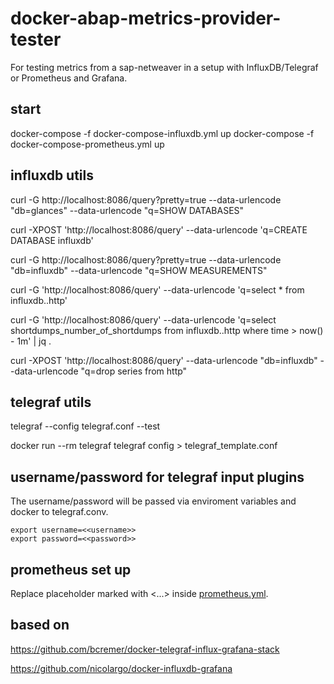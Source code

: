 # docker-abap-metrics-provider-tester

For testing metrics from a sap-netweaver in a setup with InfluxDB/Telegraf or Prometheus and Grafana.

## start 

docker-compose -f docker-compose-influxdb.yml up
docker-compose -f docker-compose-prometheus.yml up

## influxdb utils

curl -G http://localhost:8086/query?pretty=true --data-urlencode "db=glances" --data-urlencode "q=SHOW DATABASES"

curl -XPOST 'http://localhost:8086/query' --data-urlencode 'q=CREATE DATABASE influxdb'

curl -G http://localhost:8086/query?pretty=true --data-urlencode "db=influxdb" --data-urlencode "q=SHOW MEASUREMENTS"

curl -G 'http://localhost:8086/query' --data-urlencode 'q=select * from influxdb..http'

curl -G 'http://localhost:8086/query' --data-urlencode 'q=select shortdumps_number_of_shortdumps from influxdb..http where time > now() - 1m' | jq .

curl -XPOST 'http://localhost:8086/query' --data-urlencode "db=influxdb" --data-urlencode "q=drop series from http"

## telegraf utils

telegraf --config telegraf.conf --test

docker run --rm telegraf telegraf config > telegraf_template.conf

## username/password for telegraf input plugins

The username/password will be passed via enviroment variables and docker to telegraf.conv.

```
export username=<<username>>
export password=<<password>>
```

## prometheus set up

Replace placeholder marked with <...> inside [prometheus.yml](./prometheus/prometheus.yml).

## based on 
https://github.com/bcremer/docker-telegraf-influx-grafana-stack

https://github.com/nicolargo/docker-influxdb-grafana
